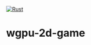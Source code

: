 [![Rust](https://github.com/andreban/wgpu-2d-game/actions/workflows/rust.yml/badge.svg)](https://github.com/andreban/wgpu-2d-game/actions/workflows/rust.yml)
# wgpu-2d-game
